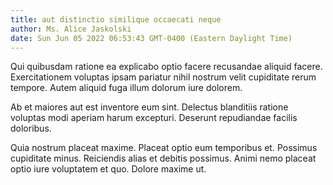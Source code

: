 ```yaml
---
title: aut distinctio similique occaecati neque
author: Ms. Alice Jaskolski
date: Sun Jun 05 2022 06:53:43 GMT-0400 (Eastern Daylight Time)
---
```

Qui quibusdam ratione ea explicabo optio facere recusandae aliquid facere. Exercitationem voluptas ipsam pariatur nihil nostrum velit cupiditate rerum tempore. Autem aliquid fuga illum dolorum iure dolorem.

 Ab et maiores aut est inventore eum sint. Delectus blanditiis ratione voluptas modi aperiam harum excepturi. Deserunt repudiandae facilis doloribus.

 Quia nostrum placeat maxime. Placeat optio eum temporibus et. Possimus cupiditate minus. Reiciendis alias et debitis possimus. Animi nemo placeat optio iure voluptatem et quo. Dolore maxime ut.